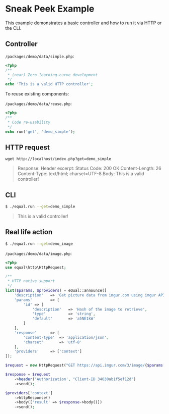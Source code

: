 # Sneak Peek Example

This example demonstrates a basic controller and how to run it via HTTP or the CLI.

## Controller

`/packages/demo/data/simple.php`:

```php
<?php
/**
 * (near) Zero learning-curve development
 */
echo 'This is a valid HTTP controller';
```

To reuse existing components:

`/packages/demo/data/reuse.php`:

```php
<?php
/**
 * Code re-usability
 */
echo run('get', 'demo_simple');
```

## HTTP request

`wget http://localhost/index.php?get=demo_simple`

> Response:
> Header excerpt:
> Status Code: 200 OK
> Content-Length: 26
> Content-Type: text/html; charset=UTF-8
> Body:
> This is a valid controller!

## CLI

```bash
$ ./equal.run --get=demo_simple
```

> This is a valid controller!

## Real life action

```bash
$ ./equal.run --get=demo_image
```

`/packages/demo/data/image.php`:

```php
<?php
use equal\http\HttpRequest;

/**
 * HTTP native support
 */
list($params, $providers) = eQual::announce([
    'description'   => 'Get picture data from imgur.com using imgur API.',
    'params'        => [
        'id' => [
            'description'   => 'Hash of the image to retrieve',
            'type'          => 'string',
            'default'       => 'a5NE1kW'
        ]
    ],
    'response'      => [
        'content-type'  => 'application/json',
        'charset'       => 'utf-8'
    ],
    'providers'     => ['context']
]);

$request = new HttpRequest("GET https://api.imgur.com/3/image/{$params['id']}");

$response = $request
    ->header('Authorization', "Client-ID 34030ab1f5ef12d")
    ->send();

$providers['context']
    ->httpResponse()
    ->body(['result' => $response->body()])
    ->send();
```
